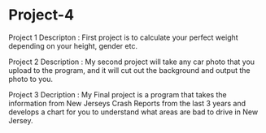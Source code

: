 # Project-4

Project 1
Descripton : First project is to calculate your perfect weight depending on your height, gender etc.

Project 2
Description : My second project will take any car photo that you upload to the program, and it will cut out the background and output the photo to you.


Project 3
Decription : My Final project is a program that takes the information from New Jerseys Crash Reports from the last 3 years and develops a chart for you to understand what areas are bad to drive in New Jersey.
